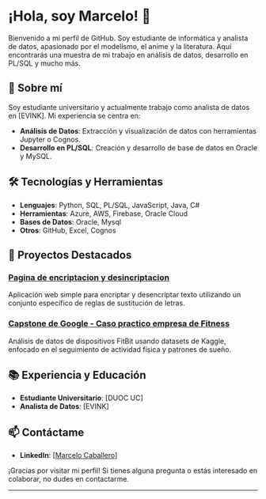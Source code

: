 # ¡Hola, soy Marcelo! 👋

Bienvenido a mi perfil de GitHub. Soy estudiante de informática y analista de datos, apasionado por el modelismo, el anime y la literatura. Aquí encontrarás una muestra de mi trabajo en análisis de datos, desarrollo en PL/SQL y mucho más. 

## 🚀 Sobre mí

Soy estudiante universitario y actualmente trabajo como analista de datos en [EVINK]. Mi experiencia se centra en:

- **Análisis de Datos**: Extracción y visualización de datos con herramientas Jupyter o Cognos.
- **Desarrollo en PL/SQL**: Creación y desarrollo de base de datos en Oracle y MySQL.

## 🛠️ Tecnologías y Herramientas

- **Lenguajes**: Python, SQL, PL/SQL, JavaScript, Java, C#
- **Herramientas**: Azure, AWS, Firebase, Oracle Cloud
- **Bases de Datos**: Oracle, Mysql
- **Otros**: GitHub, Excel, Cognos

## 🌟 Proyectos Destacados

### [Pagina de encriptacion y desincriptacion](https://github.com/MarceloCaballeroo/desafio_encriptacion)
 Aplicación web simple para encriptar y desencriptar texto utilizando un conjunto específico de reglas de sustitución de letras.

### [Capstone de Google - Caso practico empresa de Fitness]([https://github.com/MarceloCaballeroo/desafio_encriptacion](https://github.com/MarceloCaballeroo/Google_Proyecto/blob/main/fitbit-fitnesss-google.ipynb))
 Análisis de datos de dispositivos FitBit usando datasets de Kaggle, enfocado en el seguimiento de actividad física y patrones de sueño.

## 📚 Experiencia y Educación

- **Estudiante Universitario**: [DUOC UC]
- **Analista de Datos**: [EVINK]

## 📫 Contáctame

- **LinkedIn**: [[Marcelo Caballero](https://www.linkedin.com/in/marcelo-caballero-olave/)]

¡Gracias por visitar mi perfil! Si tienes alguna pregunta o estás interesado en colaborar, no dudes en contactarme.

---
